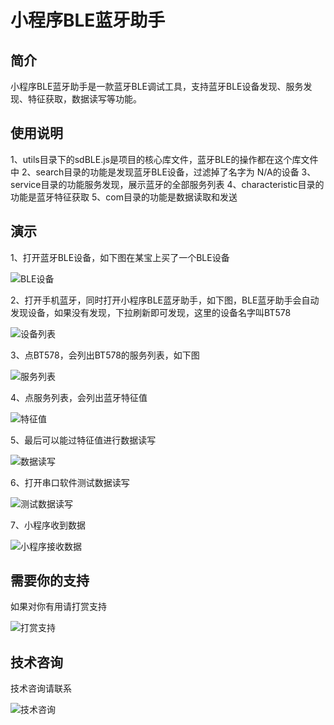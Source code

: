 # 小程序BLE蓝牙助手

## 简介
小程序BLE蓝牙助手是一款蓝牙BLE调试工具，支持蓝牙BLE设备发现、服务发现、特征获取，数据读写等功能。 

## 使用说明
1、utils目录下的sdBLE.js是项目的核心库文件，蓝牙BLE的操作都在这个库文件中
2、search目录的功能是发现蓝牙BLE设备，过滤掉了名字为 N/A的设备
3、service目录的功能服务发现，展示蓝牙的全部服务列表
4、characteristic目录的功能是蓝牙特征获取
5、com目录的功能是数据读取和发送

## 演示
1、打开蓝牙BLE设备，如下图在某宝上买了一个BLE设备

![BLE设备](./images/readme-0.jpg)

2、打开手机蓝牙，同时打开小程序BLE蓝牙助手，如下图，BLE蓝牙助手会自动发现设备，如果没有发现，下拉刷新即可发现，这里的设备名字叫BT578

![设备列表](./images/readme-1.jpg)

3、点BT578，会列出BT578的服务列表，如下图

![服务列表](./images/readme-2.jpg)

4、点服务列表，会列出蓝牙特征值

![特征值](./images/readme-3.jpg)

5、最后可以能过特征值进行数据读写

![数据读写](./images/readme-4.jpg)

6、打开串口软件测试数据读写

![测试数据读写](./images/readme-5.jpg)

7、小程序收到数据

![小程序接收数据](./images/readme-6.jpg)

## 需要你的支持

如果对你有用请打赏支持

![打赏支持](./images/readme-reward.jpg)

## 技术咨询

技术咨询请联系

![技术咨询](./images/readme-contact.jpg)
